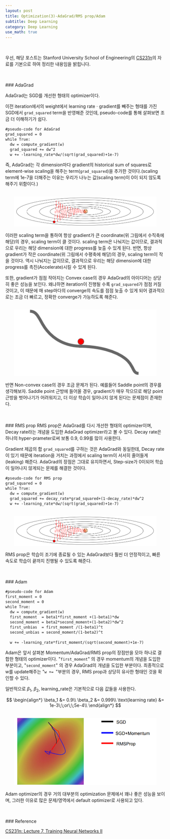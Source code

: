 ```yaml
---
layout: post
title: Optimization(3)-AdaGrad/RMS prop/Adam
subtitle: Deep Learning
category: Deep Learning
use_math: true
---
```


<br>

우선, 해당 포스트는
Stanford University School of Engineering의 [CS231n](https://www.youtube.com/watch?v=_JB0AO7QxSA&list=PLC1qU-LWwrF64f4QKQT-Vg5Wr4qEE1Zxk&index=7)의 자료를 기본으로 하여 정리한 내용임을 밝힙니다.

<br>
<br>
### AdaGrad

AdaGrad는 SGD를 개선한 형태의 optimizer이다.

이전 iteration에서의 weight에서 learning rate $\cdot$ gradient를 빼주는 형태를 가진 SGD에서 ```grad_squared``` term을 반영해준 것인데, pseudo-code를 통해 살펴보면 조금 더 이해하기가 쉽다.

```
#pseudo-code for AdaGrad
grad_squared = 0
while True:
  dw = compute_gradient(w)
  grad_squared += dw^2
  w += -learning_rate*dw/(sqrt(grad_squared)+1e-7)
```

즉, AdaGrad는 각 dimension마다 gradient의 historical sum of squares로 element-wise scaling을 해주는 term(```grad_squared```)을 추가한 것이다.(scaling term에 1e-7을 더해주는 이유는 우리가 나누는 값(scaling term)이 0이 되지 않도록 해주기 위함이다.)

<br>

<center><img src = '/post_img/200103/image1.png' width="450"/></center>

이러한 scaling term을 통하여 항상 gradient가 큰 coordinate(위 그림에서 수직축에 해당)의 경우, scaling term이 클 것이다. scaling term은 나눠지는 값이므로, 결과적으로 우리는 해당 dimension에 대한 progress를 늦출 수 있게 된다. 반면, 항상 gradient가 작은 coordinate(위 그림에서 수평축에 해당)의 경우, scaling term이 작을 것이다. 역시 나눠지는 값이므로, 결과적으로 우리는 해당 dimension에 대한 progress를 촉진(Accelerate)시킬 수 있게 된다.

또한, gradient가 점점 작아지는 Convex case의 경우 AdaGrad의 아이디어는 상당히 좋은 성능을 보인다. 왜냐하면 iteration이 진행될 수록 ```grad_squared```가 점점 커질 것이고, 이 때문에 매 step마다의 converge의 속도를 점점 늦출 수 있게 되어 결과적으로는 조금 더 빠르고, 정확한 converge가 가능하도록 해준다.

<br>

<center><img src = '/post_img/200103/image2.png' width="450"/></center>

반면 Non-convex case의 경우 조금 문제가 된다. 예를들어 Saddle point의 경우를 생각해보자. Saddle point 근방에 들어올 경우, gradient가 매우 작으므로 해당 point 근방을 벗어나기가 어려워지고, 더 이상 학습이 일어나지 않게 된다는 문제점이 존재한다.


<br>
<br>
### RMS prop
RMS prop은 AdaGrad를 다시 개선한 형태의 optimizer이며, Decay rate라는 개념을 도입한 AdaGrad optimizer라고 볼 수 있다. Decay rate은 하나의 hyper-prameter로써 보통 0.9, 0.99를 많이 사용한다.

Gradient 제곱의 합 ```grad_squared```를 구하는 것은 AdaGrad와 동일한데, Decay rate이 있기 때문에 iteration을 거치는 과정에서 scaling term이 서서히 줄어들게(leaking) 해준다. AdaGrad의 장점은 그대로 유지하면서, Step-size가 0이되어 학습이 일어나지 않게되는 문제를 해결한 것이다.

```
#pseudo-code for RMS prop
grad_squared = 0
while True:
  dw = compute_gradient(w)
  grad_squared += decay_rate*grad_squared+(1-decay_rate)*dw^2
  w += -learning_rate*dw/(sqrt(grad_squared)+1e-7)
```

<br>

<center><img src = '/post_img/200103/image1.png' width="450"/></center>

RMS prop은 학습이 조기에 종료될 수 있는 AdaGrad보다 훨씬 더 안정적이고, 빠른 속도로 학습이 끝까지 진행될 수 있도록 해준다.


<br>
<br>
### Adam

```
#pseudo-code for Adam
first_moment = 0
second_moment = 0
while True:
  dw = compute_gradient(w)
  first_moment  = beta1*first_moment +(1-beta1)*dw
  second_moment = beta2*second_moment+(1-beta2)*dw^2
  first_unbias  = first_moment /(1-beta1)^t
  second_unbias = second_moment/(1-beta2)^t

  w += -learning_rate*first_moment/(sqrt(second_moment)+1e-7)
```

Adam은 앞서 살펴본 Momentum/AdaGrad/RMS prop의 장점만을 모아 하나로 결합한 형태의 optimizer이다. "```first_moment```" 의 경우 momentum의 개념을 도입한 부분이고, "```second_moment```" 의 경우 AdaGrad의 개념을 도입한 부분이다. 최종적으로 w를 update해주는 "```w += ```"부분의 경우, RMS prop과 상당히 유사한 형태인 것을 확인할 수 있다.

일반적으로 $\beta_1$, $\beta_2$, $\text{learning_rate}$은 기본적으로 다음 값들을 사용한다.

$$
\begin{align*}
\beta_1 &= 0.9\\
\beta_2 &= 0.999\\
\text{learning rate} &= 1e-3\;\;or\;\;5e-4\\
\end{align*}
$$

<br>

<center><img src = '/post_img/200103/image3.png' width="450"/></center>

Adam optimizer의 경우 거의 대부분의 optimization 문제에서 꽤나 좋은 성능을 보이며, 그러한 이유로 많은 문제/영역에서 default optimizer로 사용되고 있다.


<br>
<br>
### Reference

[CS231n: Lecture 7, Training Neural Networks II](https://www.youtube.com/watch?v=_JB0AO7QxSA&list=PLC1qU-LWwrF64f4QKQT-Vg5Wr4qEE1Zxk&index=7)
